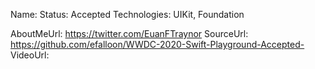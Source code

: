 Name:
Status: Accepted
Technologies: UIKit, Foundation

AboutMeUrl: https://twitter.com/EuanFTraynor
SourceUrl: https://github.com/efalloon/WWDC-2020-Swift-Playground-Accepted-
VideoUrl:

<!---
EXAMPLE
Name: John Appleseed
Status: Submitted <or> Winner <or> Distinguished <or> Rejected
Technologies: SwiftUI, RealityKit, CoreGraphic

AboutMeUrl: https://linkedin.com/in/johnappleseed
SourceUrl: https://github.com/johnappleseed/wwdc2025
VideoUrl: https://youtu.be/ABCDE123456
-->
